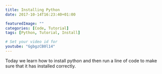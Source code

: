 ```yaml
---
title: Installing Python
date: 2017-10-14T16:23:40+01:00

featuredImage: ""
categories: [Code, Tutorial]
tags: [Python, Tutorial, Install]

# Set your video id for
youtube: "GgbgzCB0l14"
---
```

Today we learn how to install python and then run a line of code to make sure that it has installed correctly.
